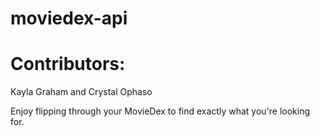 # moviedex-api

# Contributors: 
Kayla Graham and Crystal Ophaso

Enjoy flipping through your MovieDex to find exactly what you're looking for.
